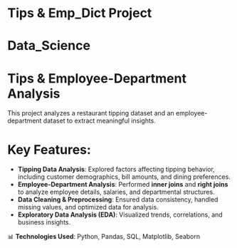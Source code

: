 # Tips & Emp_Dict Project
# **Data_Science**

# Tips & Employee-Department Analysis  

This project analyzes a restaurant tipping dataset and an employee-department dataset to extract meaningful insights.  

# Key Features:  
- **Tipping Data Analysis**: Explored factors affecting tipping behavior, including customer demographics, bill amounts, and dining preferences.  
- **Employee-Department Analysis**: Performed **inner joins** and **right joins** to analyze employee details, salaries, and departmental structures.  
- **Data Cleaning & Preprocessing**: Ensured data consistency, handled missing values, and optimized data for analysis.  
- **Exploratory Data Analysis (EDA)**: Visualized trends, correlations, and business insights.  

📊 **Technologies Used**: Python, Pandas, SQL, Matplotlib, Seaborn  
